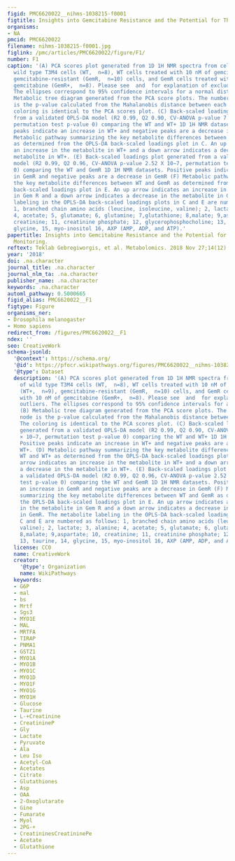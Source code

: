 ```yaml
---
figid: PMC6620022__nihms-1038215-f0001
figtitle: Insights into Gemcitabine Resistance and the Potential for Therapeutic Monitoring
organisms:
- NA
pmcid: PMC6620022
filename: nihms-1038215-f0001.jpg
figlink: /pmc/articles/PMC6620022/figure/F1/
number: F1
caption: '(A) PCA scores plot generated from 1D 1H NMR spectra from cell lysates of
  wild type T3M4 cells (WT,  n=8), WT cells treated with 10 nM of gemcitabine (WT+,  n=9),
  gemcitabine-resistant (GemR,  n=10) cells, and GemR cells treated with 10 nM of
  gemcitabine (GemR+,  n=8). Please see  and  for explanation of excluded outliers.
  The ellipses correspond to 95% confidence intervals for a normal distribution. (B)
  Metabolic tree diagram generated from the PCA score plots. The number at each node
  is the p-value calculated from the Mahalanobis distance between each group. The
  coloring is identical to the PCA scores plot. (C) Back-scaled loadings plot generated
  from a validated OPLS-DA model (R2 0.99, Q2 0.90, CV-ANOVA p-value 7.94 × 10−7,
  permutation test p-value 0) comparing the WT and WT+ 1D 1H NMR datasets. Positive
  peaks indicate an increase in WT+ and negative peaks are a decrease in WT+. (D)
  Metabolic pathway summarizing the key metabolite differences between WT and WT+
  as determined from the OPLS-DA back-scaled loadings plot in C. An up arrow indicates
  an increase in the metabolite in WT+ and a down arrow indicates a decrease in the
  metabolite in WT+. (E) Back-scaled loadings plot generated from a validated OPLS-DA
  model (R2 0.99, Q2 0.96, CV-ANOVA p-value 2.52 X 10−7, permutation test p-value
  0) comparing the WT and GemR 1D 1H NMR datasets. Positive peaks indicate an increase
  in GemR and negative peaks are a decrease in GemR (F) Metabolic pathway summarizing
  the key metabolite differences between WT and GemR as determined from the OPLS-DA
  back-scaled loadings plot in E. An up arrow indicates an increase in the metabolite
  in Gem R and a down arrow indicates a decrease in the metabolite in GemR. The metabolite
  labeling in the OPLS-DA back-scaled loadings plots in C and E are numbered as follows:
  1, branched chain amino acids (leucine, isoleucine, valine); 2, lactate; 3, alanine;
  4, acetate; 5, glutamate; 6, glutamine; 7,glutathione; 8,malate; 9,aspartate; 10,
  creatinine; 11, creatinine phosphate; 12, glycerophosphocholine; 13, taurine, 14,
  glycine, 15, myo-inositol 16, AXP (AMP, ADP, and ATP).'
papertitle: Insights into Gemcitabine Resistance and the Potential for Therapeutic
  Monitoring.
reftext: Teklab Gebregiworgis, et al. Metabolomics. 2018 Nov 27;14(12):156-156.
year: '2018'
doi: .na.character
journal_title: .na.character
journal_nlm_ta: .na.character
publisher_name: .na.character
keywords: .na.character
automl_pathway: 0.5000665
figid_alias: PMC6620022__F1
figtype: Figure
organisms_ner:
- Drosophila melanogaster
- Homo sapiens
redirect_from: /figures/PMC6620022__F1
ndex: ''
seo: CreativeWork
schema-jsonld:
  '@context': https://schema.org/
  '@id': https://pfocr.wikipathways.org/figures/PMC6620022__nihms-1038215-f0001.html
  '@type': Dataset
  description: '(A) PCA scores plot generated from 1D 1H NMR spectra from cell lysates
    of wild type T3M4 cells (WT,  n=8), WT cells treated with 10 nM of gemcitabine
    (WT+,  n=9), gemcitabine-resistant (GemR,  n=10) cells, and GemR cells treated
    with 10 nM of gemcitabine (GemR+,  n=8). Please see  and  for explanation of excluded
    outliers. The ellipses correspond to 95% confidence intervals for a normal distribution.
    (B) Metabolic tree diagram generated from the PCA score plots. The number at each
    node is the p-value calculated from the Mahalanobis distance between each group.
    The coloring is identical to the PCA scores plot. (C) Back-scaled loadings plot
    generated from a validated OPLS-DA model (R2 0.99, Q2 0.90, CV-ANOVA p-value 7.94
    × 10−7, permutation test p-value 0) comparing the WT and WT+ 1D 1H NMR datasets.
    Positive peaks indicate an increase in WT+ and negative peaks are a decrease in
    WT+. (D) Metabolic pathway summarizing the key metabolite differences between
    WT and WT+ as determined from the OPLS-DA back-scaled loadings plot in C. An up
    arrow indicates an increase in the metabolite in WT+ and a down arrow indicates
    a decrease in the metabolite in WT+. (E) Back-scaled loadings plot generated from
    a validated OPLS-DA model (R2 0.99, Q2 0.96, CV-ANOVA p-value 2.52 X 10−7, permutation
    test p-value 0) comparing the WT and GemR 1D 1H NMR datasets. Positive peaks indicate
    an increase in GemR and negative peaks are a decrease in GemR (F) Metabolic pathway
    summarizing the key metabolite differences between WT and GemR as determined from
    the OPLS-DA back-scaled loadings plot in E. An up arrow indicates an increase
    in the metabolite in Gem R and a down arrow indicates a decrease in the metabolite
    in GemR. The metabolite labeling in the OPLS-DA back-scaled loadings plots in
    C and E are numbered as follows: 1, branched chain amino acids (leucine, isoleucine,
    valine); 2, lactate; 3, alanine; 4, acetate; 5, glutamate; 6, glutamine; 7,glutathione;
    8,malate; 9,aspartate; 10, creatinine; 11, creatinine phosphate; 12, glycerophosphocholine;
    13, taurine, 14, glycine, 15, myo-inositol 16, AXP (AMP, ADP, and ATP).'
  license: CC0
  name: CreativeWork
  creator:
    '@type': Organization
    name: WikiPathways
  keywords:
  - G6P
  - mal
  - bs
  - Mrtf
  - Sgs3
  - MYO1E
  - MAL
  - MRTFA
  - TIRAP
  - PNMA1
  - GSTZ1
  - MYO1A
  - MYO1B
  - MYO1C
  - MYO1D
  - MYO1F
  - MYO1G
  - MYO1H
  - Glucose
  - Taurine
  - L-+Creatinine
  - CreatinineP
  - Gly
  - Lactate
  - Pyruvate
  - Ala
  - Leu Iso
  - Acetyl-CoA
  - Acetates
  - Citrate
  - Glutathiones
  - Asp
  - OAA
  - 2-Oxoglutarate
  - Gine
  - Fumarate
  - Myol
  - 2PG-+
  - CreatininesCreatininePe
  - Acetate
  - Glutathione
---
```

